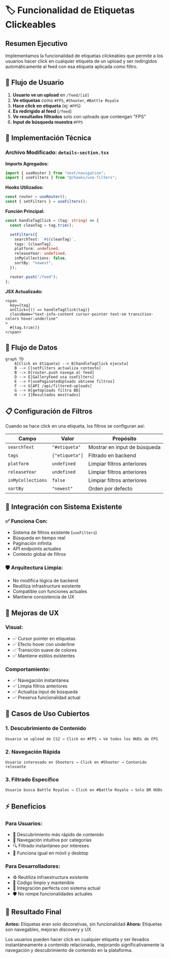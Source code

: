 # 🏷️ Funcionalidad de Etiquetas Clickeables

## Resumen Ejecutivo

Implementamos la funcionalidad de etiquetas clickeables que permite a los usuarios hacer click en cualquier etiqueta de un upload y ser redirigidos automáticamente al feed con esa etiqueta aplicada como filtro.

## 🎯 Flujo de Usuario

1. **Usuario ve un upload** en `/feed/[id]`
2. **Ve etiquetas** como `#FPS`, `#Shooter`, `#Battle Royale`
3. **Hace click en etiqueta** (ej: `#FPS`)
4. **Es redirigido al feed** (`/feed`)
5. **Ve resultados filtrados** solo con uploads que contengan "FPS"
6. **Input de búsqueda muestra** `#FPS`

## 🔧 Implementación Técnica

### Archivo Modificado: `details-section.tsx`

**Imports Agregados:**

```typescript
import { useRouter } from "next/navigation";
import { useFilters } from "@/hooks/use-filters";
```

**Hooks Utilizados:**

```typescript
const router = useRouter();
const { setFilters } = useFilters();
```

**Función Principal:**

```typescript
const handleTagClick = (tag: string) => {
  const cleanTag = tag.trim();

  setFilters({
    searchText: `#${cleanTag}`,
    tags: [cleanTag],
    platform: undefined,
    releaseYear: undefined,
    inMyCollections: false,
    sortBy: "newest",
  });

  router.push("/feed");
};
```

**JSX Actualizado:**

```tsx
<span
  key={tag}
  onClick={() => handleTagClick(tag)}
  className="text-info-content cursor-pointer text-sm transition-colors hover:underline"
>
  #{tag.trim()}
</span>
```

## 🌊 Flujo de Datos

```mermaid
graph TD
    A[Click en Etiqueta] --> B[handleTagClick ejecuta]
    B --> C[setFilters actualiza contexto]
    B --> D[router.push navega al feed]
    D --> E[GalleryFeed usa useFilters]
    E --> F[usePaginatedUploads obtiene filtros]
    F --> G[API /api/filtered-uploads]
    G --> H[getUploads filtra BD]
    H --> I[Resultados mostrados]
```

## 📋 Configuración de Filtros

Cuando se hace click en una etiqueta, los filtros se configuran así:

| Campo             | Valor          | Propósito                    |
| ----------------- | -------------- | ---------------------------- |
| `searchText`      | `"#etiqueta"`  | Mostrar en input de búsqueda |
| `tags`            | `["etiqueta"]` | Filtrado en backend          |
| `platform`        | `undefined`    | Limpiar filtros anteriores   |
| `releaseYear`     | `undefined`    | Limpiar filtros anteriores   |
| `inMyCollections` | `false`        | Limpiar filtros anteriores   |
| `sortBy`          | `"newest"`     | Orden por defecto            |

## 🔄 Integración con Sistema Existente

### ✅ **Funciona Con:**

- Sistema de filtros existente (`useFilters`)
- Búsqueda en tiempo real
- Paginación infinita
- API endpoints actuales
- Contexto global de filtros

### 🛡️ **Arquitectura Limpia:**

- No modifica lógica de backend
- Reutiliza infrastructure existente
- Compatible con funciones actuales
- Mantiene consistencia de UX

## 🎨 Mejoras de UX

### **Visual:**

- ✅ Cursor pointer en etiquetas
- ✅ Efecto hover con underline
- ✅ Transición suave de colores
- ✅ Mantiene estilos existentes

### **Comportamiento:**

- ✅ Navegación instantánea
- ✅ Limpia filtros anteriores
- ✅ Actualiza input de búsqueda
- ✅ Preserva funcionalidad actual

## 🧪 Casos de Uso Cubiertos

### 1. **Descubrimiento de Contenido**

```
Usuario ve upload de CS2 → Click en #FPS → Ve todos los HUDs de FPS
```

### 2. **Navegación Rápida**

```
Usuario interesado en Shooters → Click en #Shooter → Contenido relevante
```

### 3. **Filtrado Específico**

```
Usuario busca Battle Royales → Click en #Battle Royale → Solo BR HUDs
```

## ⚡ Beneficios

### **Para Usuarios:**

- 🚀 Descubrimiento más rápido de contenido
- 🎯 Navegación intuitiva por categorías
- 🔍 Filtrado instantáneo por intereses
- 📱 Funciona igual en móvil y desktop

### **Para Desarrolladores:**

- ♻️ Reutiliza infraestructura existente
- 🧹 Código limpio y mantenible
- 🔗 Integración perfecta con sistema actual
- 🛡️ No rompe funcionalidades actuales

## 🎉 Resultado Final

**Antes:** Etiquetas eran solo decorativas, sin funcionalidad
**Ahora:** Etiquetas son navegables, mejoran discovery y UX

Los usuarios pueden hacer click en cualquier etiqueta y ser llevados instantáneamente a contenido relacionado, mejorando significativamente la navegación y descubrimiento de contenido en la plataforma.

